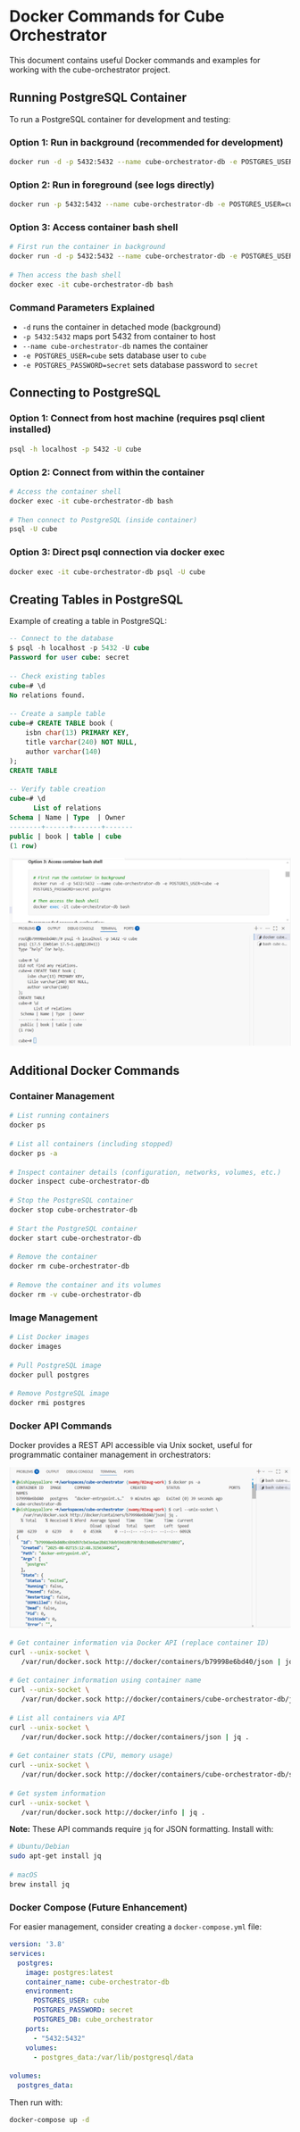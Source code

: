# Docker Commands for Cube Orchestrator

This document contains useful Docker commands and examples for working with the cube-orchestrator project.

## Running PostgreSQL Container

To run a PostgreSQL container for development and testing:

### Option 1: Run in background (recommended for development)

```bash
docker run -d -p 5432:5432 --name cube-orchestrator-db -e POSTGRES_USER=cube -e POSTGRES_PASSWORD=secret postgres
```

### Option 2: Run in foreground (see logs directly)

```bash
docker run -p 5432:5432 --name cube-orchestrator-db -e POSTGRES_USER=cube -e POSTGRES_PASSWORD=secret postgres
```

### Option 3: Access container bash shell

```bash
# First run the container in background
docker run -d -p 5432:5432 --name cube-orchestrator-db -e POSTGRES_USER=cube -e POSTGRES_PASSWORD=secret postgres

# Then access the bash shell
docker exec -it cube-orchestrator-db bash
```

### Command Parameters Explained

- `-d` runs the container in detached mode (background)
- `-p 5432:5432` maps port 5432 from container to host
- `--name cube-orchestrator-db` names the container
- `-e POSTGRES_USER=cube` sets database user to `cube`
- `-e POSTGRES_PASSWORD=secret` sets database password to `secret`

## Connecting to PostgreSQL

### Option 1: Connect from host machine (requires psql client installed)

```bash
psql -h localhost -p 5432 -U cube
```

### Option 2: Connect from within the container

```bash
# Access the container shell
docker exec -it cube-orchestrator-db bash

# Then connect to PostgreSQL (inside container)
psql -U cube
```

### Option 3: Direct psql connection via docker exec

```bash
docker exec -it cube-orchestrator-db psql -U cube
```

## Creating Tables in PostgreSQL

Example of creating a table in PostgreSQL:

```sql
-- Connect to the database
$ psql -h localhost -p 5432 -U cube
Password for user cube: secret

-- Check existing tables
cube=# \d
No relations found.

-- Create a sample table
cube=# CREATE TABLE book (
    isbn char(13) PRIMARY KEY,
    title varchar(240) NOT NULL,
    author varchar(140)
);
CREATE TABLE

-- Verify table creation
cube=# \d
      List of relations
Schema | Name | Type  | Owner
--------+------+-------+-------
public | book | table | cube
(1 row)
```

![PostgreSQL Table Creation Example](images/Ch3_Creating_Table.PNG)

## Additional Docker Commands

### Container Management

```bash
# List running containers
docker ps

# List all containers (including stopped)
docker ps -a

# Inspect container details (configuration, networks, volumes, etc.)
docker inspect cube-orchestrator-db

# Stop the PostgreSQL container
docker stop cube-orchestrator-db

# Start the PostgreSQL container
docker start cube-orchestrator-db

# Remove the container
docker rm cube-orchestrator-db

# Remove the container and its volumes
docker rm -v cube-orchestrator-db
```

### Image Management

```bash
# List Docker images
docker images

# Pull PostgreSQL image
docker pull postgres

# Remove PostgreSQL image
docker rmi postgres
```

### Docker API Commands

Docker provides a REST API accessible via Unix socket, useful for programmatic container management in orchestrators:

![Docker API Example](images/Ch3_Docker_API.PNG)

```bash
# Get container information via Docker API (replace container ID)
curl --unix-socket \
   /var/run/docker.sock http://docker/containers/b79998e6bd40/json | jq .

# Get container information using container name
curl --unix-socket \
   /var/run/docker.sock http://docker/containers/cube-orchestrator-db/json | jq .

# List all containers via API
curl --unix-socket \
   /var/run/docker.sock http://docker/containers/json | jq .

# Get container stats (CPU, memory usage)
curl --unix-socket \
   /var/run/docker.sock http://docker/containers/cube-orchestrator-db/stats?stream=false | jq .

# Get system information
curl --unix-socket \
   /var/run/docker.sock http://docker/info | jq .
```

**Note:** These API commands require `jq` for JSON formatting. Install with:

```bash
# Ubuntu/Debian
sudo apt-get install jq

# macOS
brew install jq
```

### Docker Compose (Future Enhancement)

For easier management, consider creating a `docker-compose.yml` file:

```yaml
version: '3.8'
services:
  postgres:
    image: postgres:latest
    container_name: cube-orchestrator-db
    environment:
      POSTGRES_USER: cube
      POSTGRES_PASSWORD: secret
      POSTGRES_DB: cube_orchestrator
    ports:
      - "5432:5432"
    volumes:
      - postgres_data:/var/lib/postgresql/data

volumes:
  postgres_data:
```

Then run with:

```bash
docker-compose up -d
```
